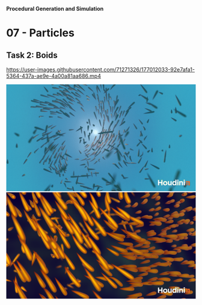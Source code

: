 **Procedural Generation and Simulation**
# 07 - Particles

## Task 2: Boids

https://user-images.githubusercontent.com/71271326/177012033-92e7afa1-5364-437a-ae9e-4a00a81aa686.mp4

![Swarm](./img/swarm01_.png)
![Swarm](./img/swarm02_.png)




